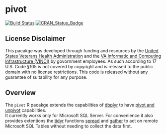 # pivot

[![Build Status](https://travis-ci.org/haplo/pivot.svg?branch=master)](https://travis-ci.org/tidyverse/pivot)
[![CRAN\_Status\_Badge](http://www.r-pkg.org/badges/version/pivot)](https://cran.r-project.org/package=pivot)

## License Disclaimer

This pacakge was developed through funding and resources by the 
[United States Veterans Health Administration](https://www.va.gov/health/) and the 
[VA Informatic and Computing Infrastructure (VINCI)](https://www.hsrd.research.va.gov/for_researchers/vinci/)
by govornment employees.  As such according to 17 U.S. Code §105 is not 
covered by copyright and is released to the public domain with no 
license restrictions.  This code is released without any guarantee of
suitability for any purpose.

## Overview
The `pivot` R pacakge extends the capabilities of [dbplyr](https://cran.r-project.org/package=dbplyr) 
to have [pivot and unpivot](https://technet.microsoft.com/en-us/library/ms177410(v=sql.105).aspx) capabilities.  
It currently works only for Microsoft SQL Server.
For convenience it also provides extentions the [tidyr](https://cran.r-project.org/package=tidyr)
functions [spread](https://tidyr.tidyverse.org/reference/spread.html) 
and [gather](https://tidyr.tidyverse.org/reference/gather.html)
to act on remote Microsoft SQL Tables without needing to collect the data first. 


